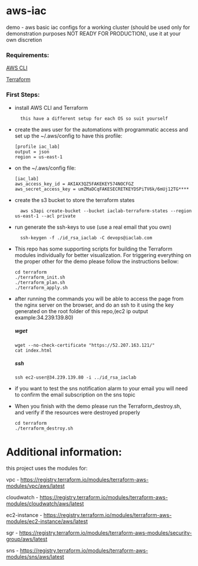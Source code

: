 # aws-iac
demo - aws basic iac configs for a working cluster (should be used only for demonstration purposes NOT READY FOR PRODUCTION), use it at your own discretion
### Requirements:

[AWS CLI](https://docs.aws.amazon.com/cli/latest/userguide/getting-started-install.html)

[Terraform](https://developer.hashicorp.com/terraform/tutorials/aws-get-started/install-cli)

### First Steps:
- install AWS CLI and Terraform

  ```
    this have a different setup for each OS so suit yourself
  ``` 

- create the aws user for the automations with programmatic access and set up the ~/.aws/config to have this profile:
  ```
  [profile iac_lab]
  output = json
  region = us-east-1
  ``` 

- on the ~/.aws/config file:
  ```
  [iac_lab]
  aws_access_key_id = AKIAX3QZ5FAKEKEY574NOCFGZ
  aws_secret_access_key = umZMaDCqFAKESECRETKEYDSPiTV6k/6mUj12TG****
  ```
  
- create the s3 bucket to store the terraform states
  ```
    aws s3api create-bucket --bucket iaclab-terraform-states --region us-east-1 --acl private
  ```  

- run generate the ssh-keys to use (use a real email that you own)
  ```
    ssh-keygen -f ./id_rsa_iaclab -C devops@iaclab.com
  ```

- This repo has some supporting scripts for building the Terraform modules individually for better visualization. For triggering everything on the proper other for the demo please follow the instructions bellow:
  ```
  cd terraform
  ./terraform_init.sh
  ./terraform_plan.sh
  ./terraform_apply.sh
  
  ```

- after running the commands you will be able to access the page from the nginx server on the browser, and do an ssh to it using the key generated on the root folder of this repo,(ec2 ip output example:34.239.139.80)
  ##### wget
  ```
  wget --no-check-certificate "https://52.207.163.121/"
  cat index.html
  ```  
  ##### ssh
  ```
  ssh ec2-user@34.239.139.80 -i ../id_rsa_iaclab
  ```

- if you want to test the sns notification alarm to your email you will need to confirm the email subscription on the sns topic

- When you finish with the demo please run the Terraform_destroy.sh, and verify if the resources were destroyed properly
  ```
  cd terraform
  ./terraform_destroy.sh
  ```

# Additional information:
  this project uses the modules for: 

  vpc - https://registry.terraform.io/modules/terraform-aws-modules/vpc/aws/latest

  cloudwatch - https://registry.terraform.io/modules/terraform-aws-modules/cloudwatch/aws/latest

  ec2-instance - https://registry.terraform.io/modules/terraform-aws-modules/ec2-instance/aws/latest

  sgr - https://registry.terraform.io/modules/terraform-aws-modules/security-group/aws/latest

  sns - https://registry.terraform.io/modules/terraform-aws-modules/sns/aws/latest
